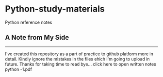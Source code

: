 # Python-study-materials
Python reference notes
## A Note from My Side
______________________

  I've created this repository as a part of practice to github platform more in detail. Kindly ignore the mistakes in the files ehich i'm going to upload in future. Thanks for taking time to read bye...
  click here to open written notes python -1.pdf
  
